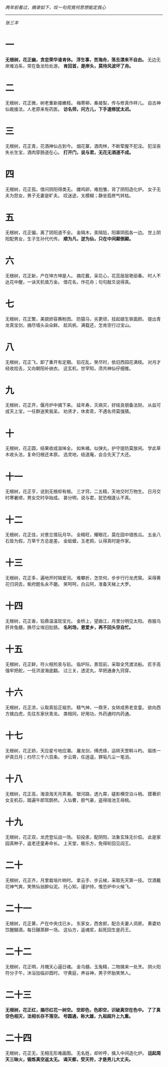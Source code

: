 *两年前看过，摘录如下，叹一句究竟何思想能定我心*
****
*张三丰*
# 一
**无根树，花正幽，贪恋荣华谁肯休。
浮生事，苦海舟，荡去漂来不自由。**
无边无岸难泊系，常在鱼龙险处游。
**肯回首，是岸头，莫待风波坏了舟。**
# 二
无根树，花正微，树老重新接嫩枝。
梅寄柳，桑接梨，传与修真作样儿。
自古神仙栽接法，人老原来有药医。
**访名师，问方儿，下手速修犹太迟。**
# 三
无根树，花正青，花酒神仙古到今。
烟花寨，酒肉林，不断荤腥不犯淫。
犯淫丧失长生宝，酒肉穿肠道在心。
**打开门，说与君，无花无酒道不成。**
# 四
无根树，花正孤，借问阴阳得类无。
雌鸡卵，难抱雏，背了阴阳造化炉。
女子无夫为怨女，男子无妻是旷夫。
叹迷途，太模糊；静坐孤修气转枯。
# 五
无根树，花正偏，离了阴阳道不全。
金隔木，汞隔铅，阳寡阴孤各一边。
世上阴阳配男女，生子生孙代代传。
**顺为凡，逆为仙，只在中间颠倒颠。**
# 六
无根树，花正新，产在坤方坤是人。
摘花戴，采花心，花蕊层层艳丽春。
时人不达花中醒，一诀天机值万金。
借花名，作花舟；句句敲爻说得真。
# 七
无根树，花正繁，美貌娇容赛粉团。
防猿马，劣更顽，挂起娘生铁面颜。
提出青龙真宝剑，摘尽墙头朵朵鲜。
趁风帆、满载还，怎肯空行过宝山。
# 八
无根树，花正飞，卸了重开有定期。
铅花乱，癸尽时，依旧西园花满枝。
对月才经收拾去，又向朝阳补纳衣。
这玄机，世罕知，须共神仙仔细推。
# 九
无根树，花正开，偃月炉中摘下来。
延年寿，灭病灾，好结良朋备法财。
从兹可成天上宝，一任群迷笑我呆。
劝贤才，休卖乖，不遇名师莫强猜。
# 十
无根树，花正圆，结果收成滋味全。
如朱橘，似弹丸，护守提防莫放闲。
学此草木收头法，复命归根还本原。
选灵地，结道庵，会合先天了大还。
# 十一
无根树，花正亨，说到无根却有根。
三才窍，二五精，天地交时万物生。
日月交时寒暑顺，男女交时孕始成。
甚分明，说与君，犹恐相逢认不真。
# 十二
无根树，花正佳，对景忘情玩月华。
全精旺，耀眼花，莫在园中错拣瓜。
五金八石皆为假，万草千方总是差。
金蛤蟆，玉老鸦，认得真时是作家。
# 十三
无根树，花正多，遍地开时隔爱河。
难攀折，怎奈何，步步行行龙虎窝。
采得黄花归洞去，紫府题名永不磨。
笑呵呵，白云阿，准备天梯上大罗。
# 十四
无根树，花正香，铅鼎温温现宝光。
金桥上，望曲江，月里分明见太阳。
吞服乌肝并兔髓，换尽尘埃旧肚肠。
**名利场，恩爱乡，再不回头空自忙。**
# 十五
无根树，花正鲜，符火相煎汞与铅。
临炉际，景现前，采取全凭渡法船。
匠手高强牢把舵，一任洪波海底翻。
过三关，透泥丸，早把通身九窍穿。
# 十六
无根树，花正浓，认取真铅正祖宗。
精气神，一鼎烹，女转成男老变童。
欲向西方擒白虎，先往东家伏青龙。
类相同，好用功，外药通时内药通。
# 十七
无根树，花正娇，天应星兮地应潮。
屠龙剑，缚虎绦，运转天罡斡斗杓。
锻炼一炉真日月；扫尽三千六百条。
步云霄，任逍遥，罪垢凡尘一笔消。
# 十八
无根树，花正高，海浪淘天月弄潮。
银河路，透九霄，磋影横空泊斗梢。
摸著织女支机石，踏遍牛郎驾鹊桥。
入仙曹，胆气豪，盗得瑶池王母桃。
# 十九
无根树，花正双，龙虎登坛战一场。
铅投汞，配阴阳，法象玄珠无价偿。
此是家园真种子，返老还童寿命长。
上天堂，极乐方，免得轮回见阎王。
# 二十
无根树，花正齐，月里栽培片晌时。
拿云手、步云梯，采取先天第一技。
饮酒戴花神气爽，笑煞仙翁醉似泥。
托心知，谨护持，惟恐炉中火候飞。
# 二十一
无根树，花正黄，产在中央戊已乡。
东家女，西舍郎，配合夫妻人洞房。
黄婆劝饮醒醐酒，每日醺蒸醉一场。
这仙方，返魂浆，起死回生是药王。
# 二十二
无根树，花正明，月魄天心逼日魂。
金乌髓，玉兔精，二物擒来一处烹。
阴火阳符分子午，沐浴加临卯酉时。
守黄庭，养谷神，男子怀胎笑煞人。
# 二十三
**无根树，花正红，摘尽红花一树空。
空即色，色即空，识破真空在色中。
了了真空色相灭，法相长存不落空。
号圆通，称大雄，九祖超升上九重。**
# 二十四
无根树，花正无，无相无形难画图。
无名姓，却听呼，擒入中间造化炉。
**运起周天三昧火，锻炼真空返太无。
谒天都，受天符，才是男儿大丈夫。**